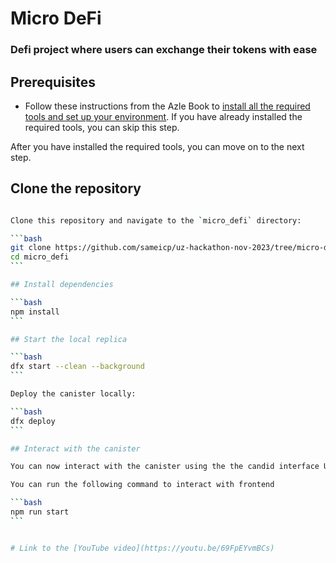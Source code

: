 # Micro DeFi

### Defi project where users can exchange their tokens with ease

## Prerequisites

- Follow these instructions from the Azle Book to [install all the required tools and set up your environment](https://demergent-labs.github.io/azle/installation.html). If you have already installed the required tools, you can skip this step.

After you have installed the required tools, you can move on to the next step.

## Clone the repository

````bash

Clone this repository and navigate to the `micro_defi` directory:

```bash
git clone https://github.com/sameicp/uz-hackathon-nov-2023/tree/micro-defi
cd micro_defi
```

## Install dependencies

```bash
npm install
```

## Start the local replica

```bash
dfx start --clean --background
```

Deploy the canister locally:

```bash
dfx deploy
```

## Interact with the canister

You can now interact with the canister using the the candid interface URL provided in the output above.

You can run the following command to interact with frontend

```bash
npm run start
```


# Link to the [YouTube video](https://youtu.be/69FpEYvmBCs)
````
